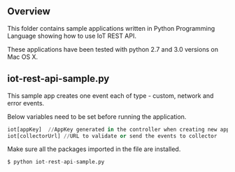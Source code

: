 ## Overview
This folder contains sample applications written in Python Programming Language showing how to use IoT REST API.

These applications have been tested with python 2.7 and 3.0 versions on Mac OS X.

## iot-rest-api-sample.py
This sample app creates one event each of type - custom, network and error events.

Below variables need to be set before running the application.
```python
iot[appKey]  //AppKey generated in the controller when creating new application
iot[collectorUrl] //URL to validate or send the events to collector
```
Make sure all the packages imported in the file are installed.

```python
$ python iot-rest-api-sample.py
```
